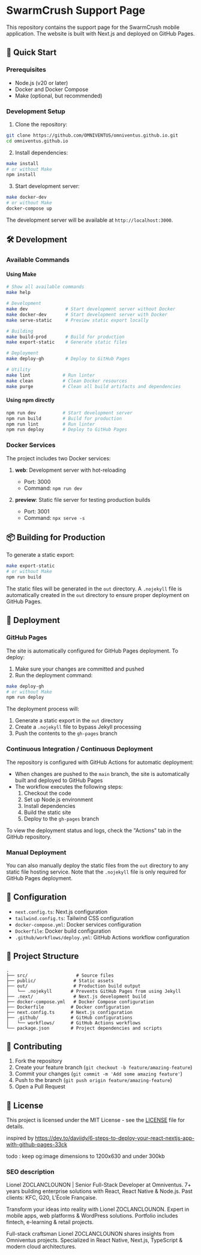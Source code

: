 # SwarmCrush Support Page

This repository contains the support page for the SwarmCrush mobile application. The website is built with Next.js and deployed on GitHub Pages.

## 🚀 Quick Start

### Prerequisites

- Node.js (v20 or later)
- Docker and Docker Compose
- Make (optional, but recommended)

### Development Setup

1. Clone the repository:
```bash
git clone https://github.com/OMNIVENTUS/omniventus.github.io.git
cd omniventus.github.io
```

2. Install dependencies:
```bash
make install
# or without Make
npm install
```

3. Start development server:
```bash
make docker-dev
# or without Make
docker-compose up
```

The development server will be available at `http://localhost:3000`.

## 🛠 Development

### Available Commands

#### Using Make

```bash
# Show all available commands
make help

# Development
make dev              # Start development server without Docker
make docker-dev       # Start development server with Docker
make serve-static     # Preview static export locally

# Building
make build-prod       # Build for production
make export-static    # Generate static files

# Deployment
make deploy-gh        # Deploy to GitHub Pages

# Utility
make lint            # Run linter
make clean           # Clean Docker resources
make purge           # Clean all build artifacts and dependencies
```

#### Using npm directly

```bash
npm run dev          # Start development server
npm run build        # Build for production
npm run lint         # Run linter
npm run deploy       # Deploy to GitHub Pages
```

### Docker Services

The project includes two Docker services:

1. **web**: Development server with hot-reloading
   - Port: 3000
   - Command: `npm run dev`

2. **preview**: Static file server for testing production builds
   - Port: 3001
   - Command: `npx serve -s`

## 📦 Building for Production

To generate a static export:

```bash
make export-static
# or without Make
npm run build
```

The static files will be generated in the `out` directory. A `.nojekyll` file is automatically created in the `out` directory to ensure proper deployment on GitHub Pages.

## 🚀 Deployment

### GitHub Pages

The site is automatically configured for GitHub Pages deployment. To deploy:

1. Make sure your changes are committed and pushed
2. Run the deployment command:
```bash
make deploy-gh
# or without Make
npm run deploy
```

The deployment process will:
1. Generate a static export in the `out` directory
2. Create a `.nojekyll` file to bypass Jekyll processing
3. Push the contents to the `gh-pages` branch

### Continuous Integration / Continuous Deployment

The repository is configured with GitHub Actions for automatic deployment:

- When changes are pushed to the `main` branch, the site is automatically built and deployed to GitHub Pages
- The workflow executes the following steps:
  1. Checkout the code
  2. Set up Node.js environment
  3. Install dependencies
  4. Build the static site
  5. Deploy to the `gh-pages` branch

To view the deployment status and logs, check the "Actions" tab in the GitHub repository.

### Manual Deployment

You can also manually deploy the static files from the `out` directory to any static file hosting service. Note that the `.nojekyll` file is only required for GitHub Pages deployment.

## 🔧 Configuration

- `next.config.ts`: Next.js configuration
- `tailwind.config.ts`: Tailwind CSS configuration
- `docker-compose.yml`: Docker services configuration
- `Dockerfile`: Docker build configuration
- `.github/workflows/deploy.yml`: GitHub Actions workflow configuration

## 📝 Project Structure

```
.
├── src/                  # Source files
├── public/              # Static assets
├── out/                 # Production build output
│   └── .nojekyll       # Prevents GitHub Pages from using Jekyll
├── .next/               # Next.js development build
├── docker-compose.yml   # Docker Compose configuration
├── Dockerfile          # Docker configuration
├── next.config.ts      # Next.js configuration
├── .github/            # GitHub configurations
│   └── workflows/      # GitHub Actions workflows
└── package.json        # Project dependencies and scripts
```

## 🤝 Contributing

1. Fork the repository
2. Create your feature branch (`git checkout -b feature/amazing-feature`)
3. Commit your changes (`git commit -m 'Add some amazing feature'`)
4. Push to the branch (`git push origin feature/amazing-feature`)
5. Open a Pull Request

## 📄 License

This project is licensed under the MIT License - see the [LICENSE](LICENSE) file for details.


inspired by https://dev.to/daviidy/6-steps-to-deploy-your-react-nextjs-app-with-github-pages-33ck


todo : keep og:image dimensions to 1200x630 and under 300kb

### SEO description

Lionel ZOCLANCLOUNON | Senior Full-Stack Developer at Omniventus. 7+ years building enterprise solutions with React, React Native & Node.js. Past clients: KFC, G20, L'École Française.

Transform your ideas into reality with Lionel ZOCLANCLOUNON. Expert in mobile apps, web platforms & WordPress solutions. Portfolio includes fintech, e-learning & retail projects.

Full-stack craftsman Lionel ZOCLANCLOUNON shares insights from Omniventus projects. Specialized in React Native, Next.js, TypeScript & modern cloud architectures.